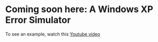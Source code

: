 # Coming soon here: A Windows XP Error Simulator

To see an example, watch this [Youtube video](https://www.youtube.com/watch?v=1hAayQ-K9WQ)